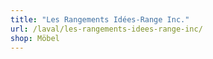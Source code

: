 ```yaml
---
title: "Les Rangements Idées-Range Inc."
url: /laval/les-rangements-idees-range-inc/
shop: Möbel
---
```

